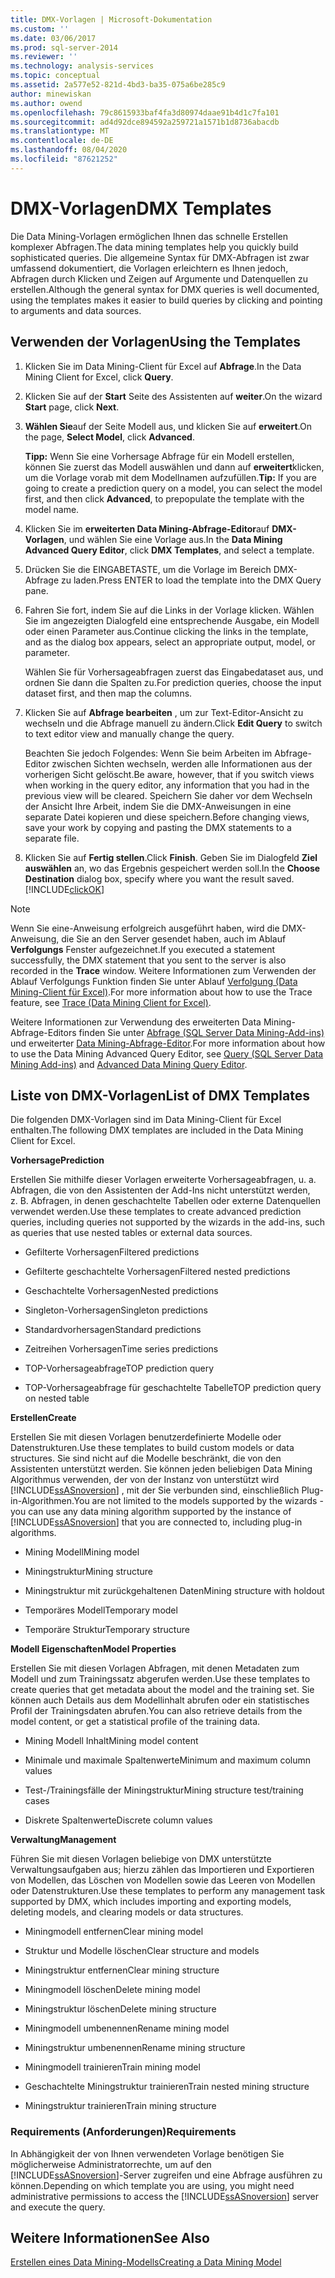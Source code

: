 ```yaml
---
title: DMX-Vorlagen | Microsoft-Dokumentation
ms.custom: ''
ms.date: 03/06/2017
ms.prod: sql-server-2014
ms.reviewer: ''
ms.technology: analysis-services
ms.topic: conceptual
ms.assetid: 2a577e52-821d-4bd3-ba35-075a6be285c9
author: minewiskan
ms.author: owend
ms.openlocfilehash: 79c8615933baf4fa3d80974daae91b4d1c7fa101
ms.sourcegitcommit: ad4d92dce894592a259721a1571b1d8736abacdb
ms.translationtype: MT
ms.contentlocale: de-DE
ms.lasthandoff: 08/04/2020
ms.locfileid: "87621252"
---
```

# <a name="dmx-templates"></a><span data-ttu-id="88082-102">DMX-Vorlagen</span><span class="sxs-lookup"><span data-stu-id="88082-102">DMX Templates</span></span>
  <span data-ttu-id="88082-103">Die Data Mining-Vorlagen ermöglichen Ihnen das schnelle Erstellen komplexer Abfragen.</span><span class="sxs-lookup"><span data-stu-id="88082-103">The data mining templates help you quickly build sophisticated queries.</span></span> <span data-ttu-id="88082-104">Die allgemeine Syntax für DMX-Abfragen ist zwar umfassend dokumentiert, die Vorlagen erleichtern es Ihnen jedoch, Abfragen durch Klicken und Zeigen auf Argumente und Datenquellen zu erstellen.</span><span class="sxs-lookup"><span data-stu-id="88082-104">Although the general syntax for DMX queries is well documented, using the templates makes it easier to build queries by clicking and pointing to arguments and data sources.</span></span>  
  
## <a name="using-the-templates"></a><span data-ttu-id="88082-105">Verwenden der Vorlagen</span><span class="sxs-lookup"><span data-stu-id="88082-105">Using the Templates</span></span>  
  
1.  <span data-ttu-id="88082-106">Klicken Sie im Data Mining-Client für Excel auf **Abfrage**.</span><span class="sxs-lookup"><span data-stu-id="88082-106">In the Data Mining Client for Excel, click **Query**.</span></span>  
  
2.  <span data-ttu-id="88082-107">Klicken Sie auf der **Start** Seite des Assistenten auf **weiter**.</span><span class="sxs-lookup"><span data-stu-id="88082-107">On the wizard **Start** page, click **Next**.</span></span>  
  
3.  <span data-ttu-id="88082-108">**Wählen Sie**auf der Seite Modell aus, und klicken Sie auf **erweitert**.</span><span class="sxs-lookup"><span data-stu-id="88082-108">On the page, **Select Model**, click **Advanced**.</span></span>  
  
     <span data-ttu-id="88082-109">**Tipp:** Wenn Sie eine Vorhersage Abfrage für ein Modell erstellen, können Sie zuerst das Modell auswählen und dann auf **erweitert**klicken, um die Vorlage vorab mit dem Modellnamen aufzufüllen.</span><span class="sxs-lookup"><span data-stu-id="88082-109">**Tip:** If you are going to create a prediction query on a model, you can select the model first, and then click **Advanced**, to prepopulate the template with the model name.</span></span>  
  
4.  <span data-ttu-id="88082-110">Klicken Sie im **erweiterten Data Mining-Abfrage-Editor**auf **DMX-Vorlagen**, und wählen Sie eine Vorlage aus.</span><span class="sxs-lookup"><span data-stu-id="88082-110">In the **Data Mining Advanced Query Editor**, click **DMX Templates**, and select a template.</span></span>  
  
5.  <span data-ttu-id="88082-111">Drücken Sie die EINGABETASTE, um die Vorlage im Bereich DMX-Abfrage zu laden.</span><span class="sxs-lookup"><span data-stu-id="88082-111">Press ENTER to load the template into the DMX Query pane.</span></span>  
  
6.  <span data-ttu-id="88082-112">Fahren Sie fort, indem Sie auf die Links in der Vorlage klicken. Wählen Sie im angezeigten Dialogfeld eine entsprechende Ausgabe, ein Modell oder einen Parameter aus.</span><span class="sxs-lookup"><span data-stu-id="88082-112">Continue clicking the links in the template, and as the dialog box appears, select an appropriate output, model, or parameter.</span></span>  
  
     <span data-ttu-id="88082-113">Wählen Sie für Vorhersageabfragen zuerst das Eingabedataset aus, und ordnen Sie dann die Spalten zu.</span><span class="sxs-lookup"><span data-stu-id="88082-113">For prediction queries, choose the input dataset first, and then map the columns.</span></span>  
  
7.  <span data-ttu-id="88082-114">Klicken Sie auf **Abfrage bearbeiten** , um zur Text-Editor-Ansicht zu wechseln und die Abfrage manuell zu ändern.</span><span class="sxs-lookup"><span data-stu-id="88082-114">Click **Edit Query** to switch to text editor view and manually change the query.</span></span>  
  
     <span data-ttu-id="88082-115">Beachten Sie jedoch Folgendes: Wenn Sie beim Arbeiten im Abfrage-Editor zwischen Sichten wechseln, werden alle Informationen aus der vorherigen Sicht gelöscht.</span><span class="sxs-lookup"><span data-stu-id="88082-115">Be aware, however, that if you switch views when working in the query editor, any information that you had in the previous view will be cleared.</span></span> <span data-ttu-id="88082-116">Speichern Sie daher vor dem Wechseln der Ansicht Ihre Arbeit, indem Sie die DMX-Anweisungen in eine separate Datei kopieren und diese speichern.</span><span class="sxs-lookup"><span data-stu-id="88082-116">Before changing views, save your work by copying and pasting the DMX statements to a separate file.</span></span>  
  
8.  <span data-ttu-id="88082-117">Klicken Sie auf **Fertig stellen**.</span><span class="sxs-lookup"><span data-stu-id="88082-117">Click **Finish**.</span></span> <span data-ttu-id="88082-118">Geben Sie im Dialogfeld **Ziel auswählen** an, wo das Ergebnis gespeichert werden soll.</span><span class="sxs-lookup"><span data-stu-id="88082-118">In the **Choose Destination** dialog  box, specify where you want the result saved.</span></span> [!INCLUDE[clickOK](../includes/clickok-md.md)]  
  
> [!NOTE]  
>  <span data-ttu-id="88082-119">Wenn Sie eine-Anweisung erfolgreich ausgeführt haben, wird die DMX-Anweisung, die Sie an den Server gesendet haben, auch im Ablauf **Verfolgungs** Fenster aufgezeichnet.</span><span class="sxs-lookup"><span data-stu-id="88082-119">If you executed a statement successfully, the DMX statement that you sent to the server is also recorded in the **Trace** window.</span></span> <span data-ttu-id="88082-120">Weitere Informationen zum Verwenden der Ablauf Verfolgungs Funktion finden Sie unter Ablauf [Verfolgung &#40;Data Mining-Client für Excel&#41;](trace-data-mining-client-for-excel.md).</span><span class="sxs-lookup"><span data-stu-id="88082-120">For more information about how to use the Trace feature, see [Trace &#40;Data Mining Client for Excel&#41;](trace-data-mining-client-for-excel.md).</span></span>  
  
 <span data-ttu-id="88082-121">Weitere Informationen zur Verwendung des erweiterten Data Mining-Abfrage-Editors finden Sie unter [Abfrage &#40;SQL Server Data Mining-Add-ins&#41;](query-sql-server-data-mining-add-ins.md) und erweiterter [Data Mining-Abfrage-Editor](advanced-data-mining-query-editor.md).</span><span class="sxs-lookup"><span data-stu-id="88082-121">For more information about how to use the Data Mining Advanced Query Editor, see [Query &#40;SQL Server Data Mining Add-ins&#41;](query-sql-server-data-mining-add-ins.md) and [Advanced Data Mining Query Editor](advanced-data-mining-query-editor.md).</span></span>  
  
## <a name="list-of-dmx-templates"></a><span data-ttu-id="88082-122">Liste von DMX-Vorlagen</span><span class="sxs-lookup"><span data-stu-id="88082-122">List of DMX Templates</span></span>  
 <span data-ttu-id="88082-123">Die folgenden DMX-Vorlagen sind im Data Mining-Client für Excel enthalten.</span><span class="sxs-lookup"><span data-stu-id="88082-123">The following DMX templates are included in the Data Mining Client for Excel.</span></span>  
  
 <span data-ttu-id="88082-124">**Vorhersage**</span><span class="sxs-lookup"><span data-stu-id="88082-124">**Prediction**</span></span>  
  
 <span data-ttu-id="88082-125">Erstellen Sie mithilfe dieser Vorlagen erweiterte Vorhersageabfragen, u. a. Abfragen, die von den Assistenten der Add-Ins nicht unterstützt werden, z. B. Abfragen, in denen geschachtelte Tabellen oder externe Datenquellen verwendet werden.</span><span class="sxs-lookup"><span data-stu-id="88082-125">Use these templates to create advanced prediction queries, including queries not supported by the wizards in the add-ins, such as queries that use nested tables or external data sources.</span></span>  
  
-   <span data-ttu-id="88082-126">Gefilterte Vorhersagen</span><span class="sxs-lookup"><span data-stu-id="88082-126">Filtered predictions</span></span>  
  
-   <span data-ttu-id="88082-127">Gefilterte geschachtelte Vorhersagen</span><span class="sxs-lookup"><span data-stu-id="88082-127">Filtered nested predictions</span></span>  
  
-   <span data-ttu-id="88082-128">Geschachtelte Vorhersagen</span><span class="sxs-lookup"><span data-stu-id="88082-128">Nested predictions</span></span>  
  
-   <span data-ttu-id="88082-129">Singleton-Vorhersagen</span><span class="sxs-lookup"><span data-stu-id="88082-129">Singleton predictions</span></span>  
  
-   <span data-ttu-id="88082-130">Standardvorhersagen</span><span class="sxs-lookup"><span data-stu-id="88082-130">Standard predictions</span></span>  
  
-   <span data-ttu-id="88082-131">Zeitreihen Vorhersagen</span><span class="sxs-lookup"><span data-stu-id="88082-131">Time series predictions</span></span>  
  
-   <span data-ttu-id="88082-132">TOP-Vorhersageabfrage</span><span class="sxs-lookup"><span data-stu-id="88082-132">TOP prediction query</span></span>  
  
-   <span data-ttu-id="88082-133">TOP-Vorhersageabfrage für geschachtelte Tabelle</span><span class="sxs-lookup"><span data-stu-id="88082-133">TOP prediction query on nested table</span></span>  
  
 <span data-ttu-id="88082-134">**Erstellen**</span><span class="sxs-lookup"><span data-stu-id="88082-134">**Create**</span></span>  
  
 <span data-ttu-id="88082-135">Erstellen Sie mit diesen Vorlagen benutzerdefinierte Modelle oder Datenstrukturen.</span><span class="sxs-lookup"><span data-stu-id="88082-135">Use these templates to build custom models or data structures.</span></span> <span data-ttu-id="88082-136">Sie sind nicht auf die Modelle beschränkt, die von den Assistenten unterstützt werden. Sie können jeden beliebigen Data Mining Algorithmus verwenden, der von der Instanz von unterstützt wird [!INCLUDE[ssASnoversion](../includes/ssasnoversion-md.md)] , mit der Sie verbunden sind, einschließlich Plug-in-Algorithmen.</span><span class="sxs-lookup"><span data-stu-id="88082-136">You are not limited to the models supported by the wizards - you can use any data mining algorithm supported by the instance of [!INCLUDE[ssASnoversion](../includes/ssasnoversion-md.md)] that you are connected to, including plug-in algorithms.</span></span>  
  
-   <span data-ttu-id="88082-137">Mining Modell</span><span class="sxs-lookup"><span data-stu-id="88082-137">Mining model</span></span>  
  
-   <span data-ttu-id="88082-138">Miningstruktur</span><span class="sxs-lookup"><span data-stu-id="88082-138">Mining structure</span></span>  
  
-   <span data-ttu-id="88082-139">Miningstruktur mit zurückgehaltenen Daten</span><span class="sxs-lookup"><span data-stu-id="88082-139">Mining structure with holdout</span></span>  
  
-   <span data-ttu-id="88082-140">Temporäres Modell</span><span class="sxs-lookup"><span data-stu-id="88082-140">Temporary model</span></span>  
  
-   <span data-ttu-id="88082-141">Temporäre Struktur</span><span class="sxs-lookup"><span data-stu-id="88082-141">Temporary structure</span></span>  
  
 <span data-ttu-id="88082-142">**Modell Eigenschaften**</span><span class="sxs-lookup"><span data-stu-id="88082-142">**Model Properties**</span></span>  
  
 <span data-ttu-id="88082-143">Erstellen Sie mit diesen Vorlagen Abfragen, mit denen Metadaten zum Modell und zum Trainingssatz abgerufen werden.</span><span class="sxs-lookup"><span data-stu-id="88082-143">Use these templates to create queries that get metadata about the model and the training set.</span></span> <span data-ttu-id="88082-144">Sie können auch Details aus dem Modellinhalt abrufen oder ein statistisches Profil der Trainingsdaten abrufen.</span><span class="sxs-lookup"><span data-stu-id="88082-144">You can also retrieve details from the model content, or get a statistical profile of the training data.</span></span>  
  
-   <span data-ttu-id="88082-145">Mining Modell Inhalt</span><span class="sxs-lookup"><span data-stu-id="88082-145">Mining model content</span></span>  
  
-   <span data-ttu-id="88082-146">Minimale und maximale Spaltenwerte</span><span class="sxs-lookup"><span data-stu-id="88082-146">Minimum and maximum column values</span></span>  
  
-   <span data-ttu-id="88082-147">Test-/Trainingsfälle der Miningstruktur</span><span class="sxs-lookup"><span data-stu-id="88082-147">Mining structure test/training cases</span></span>  
  
-   <span data-ttu-id="88082-148">Diskrete Spaltenwerte</span><span class="sxs-lookup"><span data-stu-id="88082-148">Discrete column values</span></span>  
  
 <span data-ttu-id="88082-149">**Verwaltung**</span><span class="sxs-lookup"><span data-stu-id="88082-149">**Management**</span></span>  
  
 <span data-ttu-id="88082-150">Führen Sie mit diesen Vorlagen beliebige von DMX unterstützte Verwaltungsaufgaben aus; hierzu zählen das Importieren und Exportieren von Modellen, das Löschen von Modellen sowie das Leeren von Modellen oder Datenstrukturen.</span><span class="sxs-lookup"><span data-stu-id="88082-150">Use these templates to perform any management task supported by DMX, which includes importing and exporting models, deleting models, and clearing models or data structures.</span></span>  
  
-   <span data-ttu-id="88082-151">Miningmodell entfernen</span><span class="sxs-lookup"><span data-stu-id="88082-151">Clear mining model</span></span>  
  
-   <span data-ttu-id="88082-152">Struktur und Modelle löschen</span><span class="sxs-lookup"><span data-stu-id="88082-152">Clear structure and models</span></span>  
  
-   <span data-ttu-id="88082-153">Miningstruktur entfernen</span><span class="sxs-lookup"><span data-stu-id="88082-153">Clear mining structure</span></span>  
  
-   <span data-ttu-id="88082-154">Miningmodell löschen</span><span class="sxs-lookup"><span data-stu-id="88082-154">Delete mining model</span></span>  
  
-   <span data-ttu-id="88082-155">Miningstruktur löschen</span><span class="sxs-lookup"><span data-stu-id="88082-155">Delete mining structure</span></span>  
  
-   <span data-ttu-id="88082-156">Miningmodell umbenennen</span><span class="sxs-lookup"><span data-stu-id="88082-156">Rename mining model</span></span>  
  
-   <span data-ttu-id="88082-157">Miningstruktur umbenennen</span><span class="sxs-lookup"><span data-stu-id="88082-157">Rename mining structure</span></span>  
  
-   <span data-ttu-id="88082-158">Miningmodell trainieren</span><span class="sxs-lookup"><span data-stu-id="88082-158">Train mining model</span></span>  
  
-   <span data-ttu-id="88082-159">Geschachtelte Miningstruktur trainieren</span><span class="sxs-lookup"><span data-stu-id="88082-159">Train nested mining structure</span></span>  
  
-   <span data-ttu-id="88082-160">Miningstruktur trainieren</span><span class="sxs-lookup"><span data-stu-id="88082-160">Train mining structure</span></span>  
  
### <a name="requirements"></a><span data-ttu-id="88082-161">Requirements (Anforderungen)</span><span class="sxs-lookup"><span data-stu-id="88082-161">Requirements</span></span>  
 <span data-ttu-id="88082-162">In Abhängigkeit der von Ihnen verwendeten Vorlage benötigen Sie möglicherweise Administratorrechte, um auf den [!INCLUDE[ssASnoversion](../includes/ssasnoversion-md.md)]-Server zugreifen und eine Abfrage ausführen zu können.</span><span class="sxs-lookup"><span data-stu-id="88082-162">Depending on which template you are using, you might need administrative permissions to access the [!INCLUDE[ssASnoversion](../includes/ssasnoversion-md.md)] server and execute the query.</span></span>  
  
## <a name="see-also"></a><span data-ttu-id="88082-163">Weitere Informationen</span><span class="sxs-lookup"><span data-stu-id="88082-163">See Also</span></span>  
 [<span data-ttu-id="88082-164">Erstellen eines Data Mining-Modells</span><span class="sxs-lookup"><span data-stu-id="88082-164">Creating a Data Mining Model</span></span>](creating-a-data-mining-model.md)  
  
  
